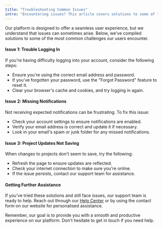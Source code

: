 ```yaml
---
title: "Troubleshooting Common Issues"
intro: "Encountering issues? This article covers solutions to some of the most common problems users face on our platform, from login difficulties to project management hurdles."
---
```


Our platform is designed to offer a seamless user experience, but we understand that issues can sometimes arise. Below, we've compiled solutions to some of the most common challenges our users encounter.

#### Issue 1: Trouble Logging In

If you're having difficulty logging into your account, consider the following steps:

- Ensure you're using the correct email address and password.
- If you've forgotten your password, use the "Forgot Password" feature to reset it.
- Clear your browser's cache and cookies, and try logging in again.

#### Issue 2: Missing Notifications

Not receiving expected notifications can be frustrating. To fix this issue:

- Check your account settings to ensure notifications are enabled.
- Verify your email address is correct and update it if necessary.
- Look in your email's spam or junk folder for any missed notifications.

#### Issue 3: Project Updates Not Saving

When changes to projects don't seem to save, try the following:

- Refresh the page to ensure updates are reflected.
- Check your internet connection to make sure you're online.
- If the issue persists, contact our support team for assistance.

#### Getting Further Assistance

If you've tried these solutions and still face issues, our support team is ready to help. Reach out through our [Help Center](#) or by using the contact form on our website for personalised assistance.

Remember, our goal is to provide you with a smooth and productive experience on our platform. Don't hesitate to get in touch if you need help.
